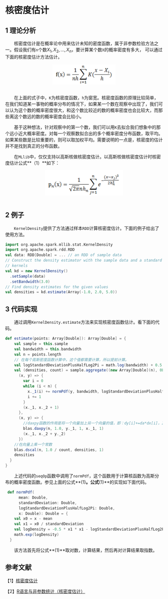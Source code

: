 # 核密度估计

## 1 理论分析

&emsp;&emsp;核密度估计是在概率论中用来估计未知的密度函数，属于非参数检验方法之一。假设我们有`n`个数${X}_{1},{X}_{2},...,{X}_{n}$，要计算某个数`X`的概率密度有多大，
可以通过下面的核密度估计方法估计。

<div  align="center"><img src="imgs/5.1.png" width = "200" height = "65" alt="5.1" align="center" /></div><br>

&emsp;&emsp;在上面的式子中，`K`为核密度函数，`h`为窗宽。核密度函数的原理比较简单，在我们知道某一事物的概率分布的情况下，如果某一个数在观察中出现了，我们可以认为这个数的概率密度很大，和这个数比较近的数的概率密度也会比较大，而那些离这个数远的数的概率密度会比较小。

&emsp;&emsp;基于这种想法，针对观察中的第一个数，我们可以用`K`去拟合我们想象中的那个远小近大概率密度。对每一个观察数拟合出的多个概率密度分布函数，取平均。如果某些数是比较重要的，则可以取加权平均。需要说明的一点是，核密度的估计并不是找到真正的分布函数。

&emsp;&emsp;在`MLlib`中，仅仅支持以高斯核做核密度估计。以高斯核做核密度估计时核密度估计公式**（1）**如下：

<div  align="center"><img src="imgs/5.2.png" width = "250" height = "80" alt="5.1" align="center" /></div><br>

## 2 例子

&emsp;&emsp;`KernelDensity`提供了方法通过样本`RDD`计算核密度估计。下面的例子给出了使用方法。

```scala
import org.apache.spark.mllib.stat.KernelDensity
import org.apache.spark.rdd.RDD
val data: RDD[Double] = ... // an RDD of sample data
// Construct the density estimator with the sample data and a standard deviation for the Gaussian
// kernels
val kd = new KernelDensity()
  .setSample(data)
  .setBandwidth(3.0)
// Find density estimates for the given values
val densities = kd.estimate(Array(-1.0, 2.0, 5.0))
```

## 3 代码实现

&emsp;&emsp;通过调用`KernelDensity.estimate`方法来实现核密度函数估计。看下面的代码。

```scala
def estimate(points: Array[Double]): Array[Double] = {
    val sample = this.sample
    val bandwidth = this.bandwidth
    val n = points.length
    // 在每个高斯密度函数计算中，这个值都需要计算，所以提前计算。
    val logStandardDeviationPlusHalfLog2Pi = math.log(bandwidth) + 0.5 * math.log(2 * math.Pi)
    val (densities, count) = sample.aggregate((new Array[Double](n), 0L))(
      (x, y) => {
        var i = 0
        while (i < n) {
          x._1(i) += normPdf(y, bandwidth, logStandardDeviationPlusHalfLog2Pi, points(i))
          i += 1
        }
        (x._1, x._2 + 1)
      },
      (x, y) => {
        //daxpy函数的作用是将一个向量加上另一个向量的值，即：dy[i]+=da*dx[i]，其中da为常数
        blas.daxpy(n, 1.0, y._1, 1, x._1, 1)
        (x._1, x._2 + y._2)
      })
    //在向量上乘一个常数
    blas.dscal(n, 1.0 / count, densities, 1)
    densities
  }
}
```
&emsp;&emsp;上述代码的`seqOp`函数中调用了`normPdf`，这个函数用于计算核函数为高斯分布的概率密度函数。参见上面的公式**(1)**。公式**(1)**的实现如下面代码。

```scala
 def normPdf(
      mean: Double,
      standardDeviation: Double,
      logStandardDeviationPlusHalfLog2Pi: Double,
      x: Double): Double = {
    val x0 = x - mean
    val x1 = x0 / standardDeviation
    val logDensity = -0.5 * x1 * x1 - logStandardDeviationPlusHalfLog2Pi
    math.exp(logDensity)
  }
```
&emsp;&emsp;该方法首先将公式**(1)**取对数，计算结果，然后再对计算结果取指数。

## 参考文献

【1】[核密度估计](http://blog.163.com/zhuandi_h/blog/static/1802702882012111092743556/)

【2】[R语言与非参数统计（核密度估计）](http://blog.sina.com.cn/s/blog_62b37bfe0101homb.html)